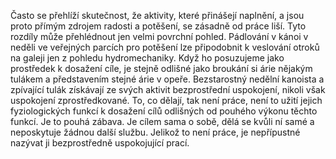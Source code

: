 <emphasis level="strong">Často se přehlíží skutečnost,<break time="0.3s"/> že aktivity, které přinášejí naplnění,<break time="0.3s"/> a jsou proto přímým zdrojem radosti a potěšení,<break time="0.3s"/> se zásadně od práce liší.</emphasis><break time="0.5s"/> <prosody rate="95%">Tyto rozdíly může přehlédnout jen velmi povrchní pohled.</prosody><break time="0.5s"/> <emphasis level="moderate">Pádlování v kánoi v neděli ve veřejných parcích pro potěšení<break time="0.3s"/> lze připodobnit k veslování otroků na galeji<break time="0.3s"/> jen z pohledu hydromechaniky.</emphasis><break time="0.5s"/> <prosody rate="95%">Když ho posuzujeme jako prostředek k dosažení cíle,<break time="0.3s"/> je stejně odlišné jako broukání si árie nějakým tulákem<break time="0.3s"/> a představením stejné árie v opeře.</prosody><break time="0.5s"/> <emphasis level="strong">Bezstarostný nedělní kanoista a zpívající tulák<break time="0.3s"/> získávají ze svých aktivit bezprostřední uspokojení,<break time="0.3s"/> nikoli však uspokojení zprostředkované.</emphasis><break time="0.5s"/> <prosody rate="95%">To, co dělají, tak není práce,<break time="0.3s"/> není to užití jejich fyziologických funkcí<break time="0.3s"/> k dosažení cílů odlišných od pouhého výkonu těchto funkcí.</prosody><break time="0.5s"/> <emphasis level="moderate">Je to pouhá zábava.<break time="0.3s"/> Je cílem sama o sobě,<break time="0.3s"/> dělá se kvůli ní samé<break time="0.3s"/> a neposkytuje žádnou další službu.</emphasis><break time="0.5s"/> <emphasis level="strong">Jelikož to není práce,<break time="0.3s"/> je nepřípustné nazývat ji bezprostředně uspokojující prací.</emphasis> 